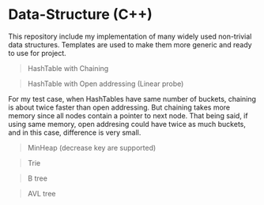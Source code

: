 # Data-Structure (C++)
This repository include my implementation of many widely used non-trivial data structures. Templates are used to make them more generic and ready to use for project.

>HashTable with Chaining

>HashTable with Open addressing (Linear probe)

For my test case, when HashTables have same number of buckets, chaining is about twice faster than open addressing. But chaining takes more memory since all nodes contain a pointer to next node. That being said, if using same memory, open addresing could have twice as much buckets, and in this case, difference is very small. 

>MinHeap (decrease key are supported)

>Trie

>B tree

>AVL tree
